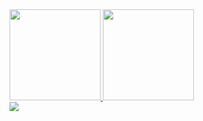 
<div>
  <a href="https://github.com/carolldsk">
  <img height="160em" src="https://github-readme-stats.vercel.app/api?username=carolldsk&show_icons=true&theme=dracula&include_all_commits=true&count_private=true"/>
  <img height="160em" src="https://github-readme-stats.vercel.app/api/top-langs/?username=carolldsk&layout=compact&langs_count=7&theme=dracula"/>
</div>

<div>
 	<a href="https://www.linkedin.com/in/ana-carolina-vieira-a047a486/" target="_blank"><img src="https://img.shields.io/badge/-LinkedIn-%230077B5?style=for-the-badge&logo=linkedin&logoColor=white" target="_blank"></a> 
</div>
